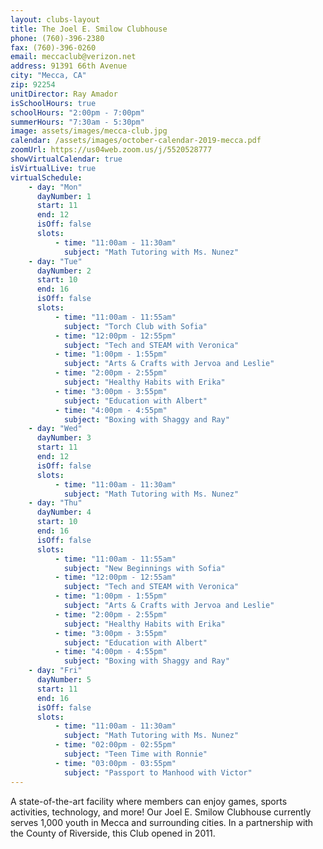```yaml
---
layout: clubs-layout
title: The Joel E. Smilow Clubhouse
phone: (760)-396-2380
fax: (760)-396-0260
email: meccaclub@verizon.net
address: 91391 66th Avenue
city: "Mecca, CA"
zip: 92254
unitDirector: Ray Amador
isSchoolHours: true
schoolHours: "2:00pm - 7:00pm"
summerHours: "7:30am - 5:30pm"
image: assets/images/mecca-club.jpg
calendar: /assets/images/october-calendar-2019-mecca.pdf
zoomUrl: https://us04web.zoom.us/j/5520528777
showVirtualCalendar: true
isVirtualLive: true
virtualSchedule:
    - day: "Mon"
      dayNumber: 1
      start: 11
      end: 12
      isOff: false
      slots:
          - time: "11:00am - 11:30am"
            subject: "Math Tutoring with Ms. Nunez"
    - day: "Tue"
      dayNumber: 2
      start: 10
      end: 16
      isOff: false
      slots:
          - time: "11:00am - 11:55am"
            subject: "Torch Club with Sofia"
          - time: "12:00pm - 12:55pm"
            subject: "Tech and STEAM with Veronica"
          - time: "1:00pm - 1:55pm"
            subject: "Arts & Crafts with Jervoa and Leslie"
          - time: "2:00pm - 2:55pm"
            subject: "Healthy Habits with Erika"
          - time: "3:00pm - 3:55pm"
            subject: "Education with Albert"
          - time: "4:00pm - 4:55pm"
            subject: "Boxing with Shaggy and Ray"
    - day: "Wed"
      dayNumber: 3
      start: 11
      end: 12
      isOff: false
      slots:
          - time: "11:00am - 11:30am"
            subject: "Math Tutoring with Ms. Nunez"
    - day: "Thu"
      dayNumber: 4
      start: 10
      end: 16
      isOff: false
      slots:
          - time: "11:00am - 11:55am"
            subject: "New Beginnings with Sofia"
          - time: "12:00pm - 12:55am"
            subject: "Tech and STEAM with Veronica"
          - time: "1:00pm - 1:55pm"
            subject: "Arts & Crafts with Jervoa and Leslie"
          - time: "2:00pm - 2:55pm"
            subject: "Healthy Habits with Erika"
          - time: "3:00pm - 3:55pm"
            subject: "Education with Albert"
          - time: "4:00pm - 4:55pm"
            subject: "Boxing with Shaggy and Ray"
    - day: "Fri"
      dayNumber: 5
      start: 11
      end: 16
      isOff: false
      slots:
          - time: "11:00am - 11:30am"
            subject: "Math Tutoring with Ms. Nunez"
          - time: "02:00pm - 02:55pm"
            subject: "Teen Time with Ronnie"
          - time: "03:00pm - 03:55pm"
            subject: "Passport to Manhood with Victor"
---
```


A state-of-the-art facility where members can enjoy games, sports activities, technology, and more! Our Joel E. Smilow Clubhouse currently serves 1,000 youth in Mecca and surrounding cities. In a partnership with the County of Riverside, this Club opened in 2011.
